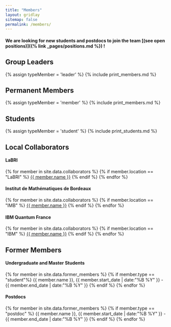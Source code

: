 ```yaml
---
title: "Members"
layout: gridlay
sitemap: false
permalink: /members/
---
```


<!-- # Group Members -->

#### **We are  looking for new students and postdocs to join the team** [(see open positions)]({% link _pages/positions.md %}) **!**

## Group Leaders
{% assign typeMember = 'leader' %}
{% include print_members.md %}

## Permanent Members
{% assign typeMember = 'member' %}
{% include print_members.md %}

## Students
{% assign typeMember = 'student' %}
{% include print_students.md %}

## Local Collaborators
<div class="row">

<div class="col-sm-4 clearfix">
<h4>LaBRI</h4>
{% for member in site.data.collaborators %}
{% if member.location == "LaBRI" %}
<a href="{{ member.website }}">{{ member.name }}</a>
{% endif %}
{% endfor %}
</div>

<div class="col-sm-4 clearfix">
<h4>Institut de Mathématiques de Bordeaux</h4>
{% for member in site.data.collaborators %}
{% if member.location == "IMB" %}
<a href="{{ member.website }}">{{ member.name }}</a>
{% endif %}
{% endfor %}
</div>

<div class="col-sm-4 clearfix">
<h4>IBM Quantum France</h4>
{% for member in site.data.collaborators %}
{% if member.location == "IBM" %}
<a href="{{ member.website }}">{{ member.name }}</a>
{% endif %}
{% endfor %}
</div>
</div>

## Former Members
<div class="row">

<div class="col-sm-5 clearfix">
<h4>Undergraduate and Master Students</h4>
{% for member in site.data.former_members %}
{% if member.type == "student"%}
  {{ member.name }}, {{ member.start_date | date:"%B %Y" }} - {{ member.end_date | date:"%B %Y" }}
{% endif %}
{% endfor %}
</div>

<!-- <div class="col-sm-4 clearfix">
<h4>PhD students</h4>
{% for member in site.data.former_members %}
{% if member.type == "phd" %}
  {{ member.name }}, {{ member.time }}
{% endif %}
{% endfor %}
</div> -->

<div class="col-sm-4 clearfix">
<h4>Postdocs</h4>
{% for member in site.data.former_members %}
{% if member.type == "postdoc" %}
  {{ member.name }}, {{ member.start_date | date:"%B %Y" }} - {{ member.end_date | date:"%B %Y" }}
{% endif %}
{% endfor %}
</div>

</div>
